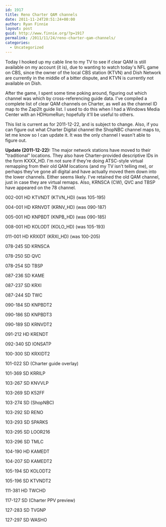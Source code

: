 ```yaml
---
id: 1917
title: Reno Charter QAM channels
date: 2011-11-24T20:51:24+00:00
author: Ryan Finnie
layout: post
guid: http://www.finnie.org/?p=1917
permalink: /2011/11/24/reno-charter-qam-channels/
categories:
  - Uncategorized
---
```

Today I hooked up my cable line to my TV to see if clear QAM is still available on my account (it is), due to wanting to watch today's NFL game on CBS, since the owner of the local CBS station (KTVN) and Dish Network are currently in the middle of a bitter dispute, and KTVN is currently not available on Dish.

After the game, I spent some time poking around, figuring out which channel was which by cross-referencing guide data. I've compiled a complete list of clear QAM channels on Charter, as well as the channel ID map to the Zap2It guide list. I used to do this when I had a Windows Media Center with an HDHomeRun; hopefully it'll be useful to others.

This list is current as for 2011-12-22, and is subject to change. Also, if you can figure out what Charter Digital channel the ShopNBC channel maps to, let me know so I can update it. It was the only channel I wasn't able to figure out.

**Update (2011-12-22):** The major network stations have moved to their "traditional" locations. They also have Charter-provided descriptive IDs in the form KXXX_HD. I'm not sure if they're doing ATSC-style virtual remapping from their old QAM locations (and my TV isn't telling me), or perhaps they've gone all digital and have actually moved them down into the lower channels. Either seems likely. I've retained the old QAM channel, just in case they are virtual remaps. Also, KRNSCA (CW), QVC and TBSP have appeared on the 78 channel.

002-001 HD KTVNDT (KTVN_HD) (was 105-195)
  
004-001 HD KRNVDT (KRNV_HD) (was 090-187)
  
005-001 HD KNPBDT (KNPB_HD) (was 090-185)
  
008-001 HD KOLODT (KOLO_HD) (was 105-193)
  
011-001 HD KRXIDT (KRXI_HD) (was 100-205)
  
078-245 SD KRNSCA
  
078-250 SD QVC
  
078-254 SD TBSP
  
087-236 SD KAME
  
087-237 SD KRXI
  
087-244 SD TWC
  
090-184 SD KNPBDT2
  
090-186 SD KNPBDT3
  
090-189 SD KRNVDT2
  
091-212 HD KRENDT
  
092-340 SD IONSATP
  
100-300 SD KRXIDT2
  
101-022 SD (Charter guide overlay)
  
101-369 SD KRRILP
  
103-267 SD KNVVLP
  
103-269 SD K52FF
  
103-274 SD (ShopNBC)
  
103-292 SD RENO
  
103-293 SD SPARKS
  
103-295 SD LOOR216
  
103-296 SD TMLC
  
104-190 HD KAMEDT
  
104-207 SD KAMEDT2
  
105-194 SD KOLODT2
  
105-196 SD KTVNDT2
  
111-381 HD TWCHD
  
117-127 SD (Charter PPV preview)
  
127-283 SD TVGNP
  
127-297 SD WASHO
